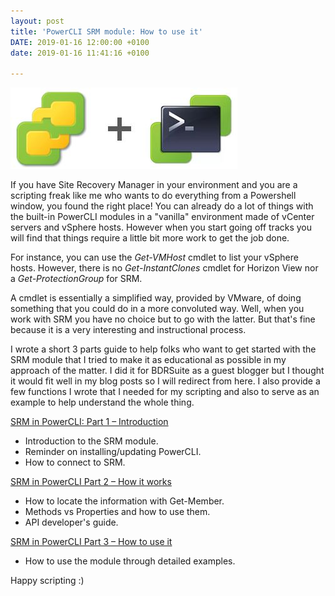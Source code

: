 ```yaml
---
layout: post
title: 'PowerCLI SRM module: How to use it'
DATE: 2019-01-16 12:00:00 +0100
date: 2019-01-16 11:41:16 +0100

---
```

![](/img/srm-pcli.JPG)

If you have Site Recovery Manager in your environment and you are a scripting freak like me who wants to do everything from a Powershell window, you found the right place! You can already do a lot of things with the built-in PowerCLI modules in a "vanilla" environment made of vCenter servers and vSphere hosts. However when you start going off tracks you will find that things require a little bit more work to get the job done.

For instance, you can use the _Get-VMHost_ cmdlet to list your vSphere hosts. However, there is no _Get-InstantClones_ cmdlet for Horizon View nor a _Get-ProtectionGroup_ for SRM.

A cmdlet is essentially a simplified way, provided by VMware, of doing something that you could do in a more convoluted way. Well, when you work with SRM you have no choice but to go with the latter. But that's fine because it is a very interesting and instructional process.

I wrote a short 3 parts guide to help folks who want to get started with the SRM module that I tried to make it as educational as possible in my approach of the matter. I did it for BDRSuite as a guest blogger but I thought it would fit well in my blog posts so I will redirect from here. I also provide a few functions I wrote that I needed for my scripting and also to serve as an example to help understand the whole thing. 

[SRM in PowerCLI: Part 1 – Introduction](https://www.bdrsuite.com/blog/srm-powercli-introduction/ "SRM in PowerCLI part 1")

* Introduction to the SRM module.
* Reminder on installing/updating PowerCLI.
* How to connect to SRM.

[SRM in PowerCLI Part 2 – How it works](https://www.bdrsuite.com/blog/srm-powercli-how-it-works/ "SRM in Powercli part 2")

* How to locate the information with Get-Member.
* Methods vs Properties and how to use them.
* API developer's guide.

[SRM in PowerCLI Part 3 – How to use it](https://www.bdrsuite.com/blog/srm-powercli-how-to-use-part-3/ "SRM in PowerCLI part 3")

* How to use the module through detailed examples.

Happy scripting :)